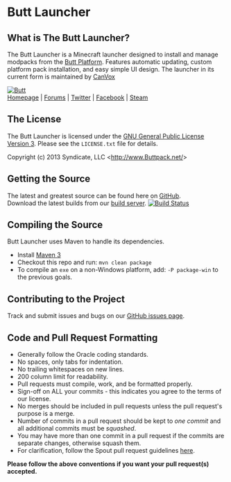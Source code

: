 Butt Launcher
===================

## What is The Butt Launcher?
The Butt Launcher is a Minecraft launcher designed to install and manage modpacks from the [Butt Platform][Homepage].
Features automatic updating, custom platform pack installation, and easy simple UI design.
The launcher in its current form is maintained by [CanVox](https://github.com/CannibalVox)

[![Butt][Logo]][Homepage]  
[Homepage] | [Forums] | [Twitter] | [Facebook] | [Steam]

## The License
The Butt Launcher is licensed under the [GNU General Public License Version 3][License]. Please see the `LICENSE.txt` file for details.

Copyright (c) 2013 Syndicate, LLC <<http://www.Buttpack.net/>>

## Getting the Source
The latest and greatest source can be found here on [GitHub][Source].  
Download the latest builds from our [build server][Builds]. [![Build Status](http://build.Buttpack.net/job/ButtLauncher/badge/icon)](http://build.Buttpack.net/job/ButtLauncher/)

## Compiling the Source
Butt Launcher uses Maven to handle its dependencies.

* Install [Maven 3](http://maven.apache.org/download.html)
* Checkout this repo and run: `mvn clean package`
* To compile an `exe` on a non-Windows platform, add: `-P package-win` to the previous goals.

## Contributing to the Project
Track and submit issues and bugs on our [GitHub issues page][Issues].  

## Code and Pull Request Formatting
* Generally follow the Oracle coding standards.
* No spaces, only tabs for indentation.
* No trailing whitespaces on new lines.
* 200 column limit for readability.
* Pull requests must compile, work, and be formatted properly.
* Sign-off on ALL your commits - this indicates you agree to the terms of our license.
* No merges should be included in pull requests unless the pull request's purpose is a merge.
* Number of commits in a pull request should be kept to *one commit* and all additional commits must be *squashed*.
* You may have more than one commit in a pull request if the commits are separate changes, otherwise squash them.
* For clarification, follow the Spout pull request guidelines [here](http://spout.in/prguide).

**Please follow the above conventions if you want your pull request(s) accepted.**

[Logo]: http://i.imgur.com/PCI0pIo.png
[Homepage]: http://www.Buttpack.net
[Forums]: http://forums.Buttpack.net
[License]: http://www.gnu.org/licenses/gpl-3.0.txt
[Source]: https://github.com/ButtPack/ButtLauncher
[Builds]: http://build.Buttpack.net/job/ButtLauncher/
[Issues]: https://github.com/ButtPack/ButtLauncher/issues
[Twitter]: https://twitter.com/ButtPack
[Facebook]: https://www.facebook.com/ButtPack
[Steam]: http://steamcommunity.com/groups/Butt-pack
